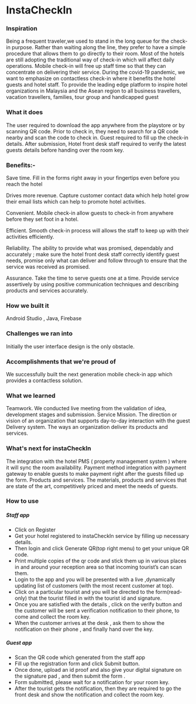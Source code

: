 # InstaCheckIn

### Inspiration

Being a frequent traveler,we used to stand in the long queue for the check-in purpose. Rather than waiting along the line, they prefer to have a simple procedure that allows them to go directly to their room. Most of the hotels are still adopting the traditional way of check-in which will affect daily operations. Mobile check-in will free up staff time so that they can concentrate on delivering their service. During the covid-19 pandemic, we want to emphasize on contactless check-in where it benefits the hotel guests and hotel staff. 
To provide the leading edge platform to inspire hotel organizations in Malaysia and the Asean region to all business travellers, vacation travellers, families, tour group and handicapped guest


### What it does

The user required to download the app anywhere from the playstore or by scanning QR code. Prior to check in, they need to search for a QR code nearby and scan the code to check in. Guest required to fill up the check-in details. After submission, Hotel front desk staff required to verify the latest guests details before handing over the room key. 

### Benefits:-

Save time. Fill in the forms right away in your fingertips even before you reach the hotel

Drives more revenue. Capture customer contact data which help hotel grow their email lists which can help to promote hotel activities.

Convenient. Mobile check-in allow guests to check-in from anywhere before they set foot in a hotel.  

Efficient. Smooth check-in process will allows the staff to keep up with their activities efficiently. 

Reliability. The ability to provide what was promised, dependably and accurately ; make sure the hotel front desk staff correctly identify guest needs, promise only what can deliver and follow through to ensure that the service was received as promised.

Assurance. Take the time to serve guests one at a time. Provide service assertively by using positive communication techniques and describing products and services accurately.


### How we built it

Android Studio , Java, Firebase 

### Challenges we ran into

Initially the user interface design is the only obstacle. 

### Accomplishments that we're proud of

We successfully built the next generation mobile check-in app which provides a contactless solution. 

### What we learned

Teamwork. We conducted live meeting from the validation of idea, development stages and submission. 
Service Mission. The direction or vision of an organization that supports day-to-day interaction with the guest
Delivery system. The ways an organization deliver its products and services.


### What's next for instaCheckIn

The integration with the hotel PMS ( property management system ) where it will sync the room availability. 
Payment method integration with payment gateway to enable guests to make payment right after the guests filled up the form. 
Products and services. The materials, products and services that are state of the art, competitively priced and meet the needs of guests.


### How to use 

##### Staff app 

* Click  on Register 
* Get your hotel registered to instaCheckIn service by filling up necessary details.
* Then  login and click Generate QR(top right menu) to  get your unique QR code.
* Print multiple copies of the qr code and stick them up in various places in and around your reception area so that incoming tourist’s can scan them.
* Login to the app and you will be presented with a live ,dynamically updating list of customers (with the most recent customer at top).
* Click on a particular tourist and you will be directed to  the form(read-only) that the tourist filled in with the tourist id and signature.
* Once you are satisfied with the details , click on the verify button and the customer will be sent a verification notification to their phone, to come and collect the room key.
* When the customer arrives at the desk  , ask them to show the notification on their phone , and finally hand over the key.


##### Guest app 
* Scan the QR code which generated from the staff app 
* Fill up the registration form and click Submit button.
* Once done, upload an id proof and also give your digital signature on the signature pad , and then submit the form . 
* Form submitted, please wait for a notification for your room key.
* After the tourist gets the notification, then they are required to go the front desk and show the notification and collect the room key.




